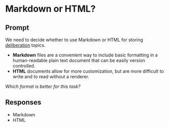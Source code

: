 # Markdown or HTML?

## Prompt
We need to decide whether to use Markdown or HTML for storing 
[deliberation](https://www.annualreviews.org/doi/abs/10.1146/annurev.polisci.11.081306.070308) topics.

- **Markdown** files are a convenient way to include basic formatting in a human-readable plain text document that can be easily version controlled. 
- **HTML** documents allow for more customization, but are more difficult to write and to read without a renderer. 

*Which format is better for this task?*

## Responses
- Markdown
- HTML

